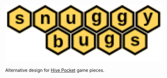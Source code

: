 <img alt="Snuggy Bugs" src="https://raw.githubusercontent.com/tasssinclair/snuggy-bugs/main/logo.svg" style="width:600px;"/>

Alternative design for <a href="https://www.gen42.com/games/hive-pocket">Hive Pocket</a> game pieces.

